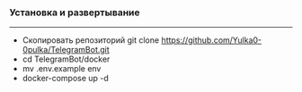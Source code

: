 ### Установка и развертывание
---
* Скопировать репозиторий git clone https://github.com/Yulka0-0pulka/TelegramBot.git
* cd TelegramBot/docker
* mv .env.example env
* docker-compose up -d
